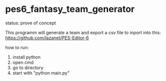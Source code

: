 # pes6_fantasy_team_generator
status: prove of concept

This programm will generate a team and export a csv file to inport into this: https://github.com/lazanet/PES-Editor-6

how to run:
1. install python
2. open cmd
3. go to directory
4. start with "python main.py"